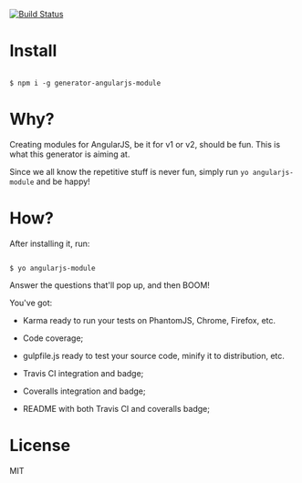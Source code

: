 [![Build Status](https://secure.travis-ci.org/ericmdantas/generator-angularjs-module.png?branch=master)](https://travis-ci.org/ericmdantas/generator-angularjs-module)

# Install

```

$ npm i -g generator-angularjs-module

```

# Why?

Creating modules for AngularJS, be it for v1 or v2, should be fun. This is what this generator is aiming at. 

Since we all know the repetitive stuff is never fun, simply run `yo angularjs-module` and be happy!


# How?

After installing it, run:

```

$ yo angularjs-module

```

Answer the questions that'll pop up, and then BOOM!


You've got:

- Karma ready to run your tests on PhantomJS, Chrome, Firefox, etc. 

- Code coverage;
  
- gulpfile.js ready to test your source code, minify it to distribution, etc.

- Travis CI integration and badge;

- Coveralls integration and badge;

- README with both Travis CI and coveralls badge;     


# License

MIT
